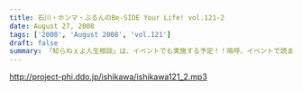```yaml
---
title: 石川・ホンマ・ぶるんのBe-SIDE Your Life! vol.121-2
date: August 27, 2008
tags: ['2008', 'August 2008', 'vol.121']
draft: false
summary: 「知らねぇよ人生相談」は、イベントでも実施する予定！！嗚呼、イベントで読まれてみたいものだ・・・と思うそこのアナタはこちらのアドレスまで〜〜〜event@be-side.jpNAMAE
---
```


http://project-phi.ddo.jp/ishikawa/ishikawa121_2.mp3